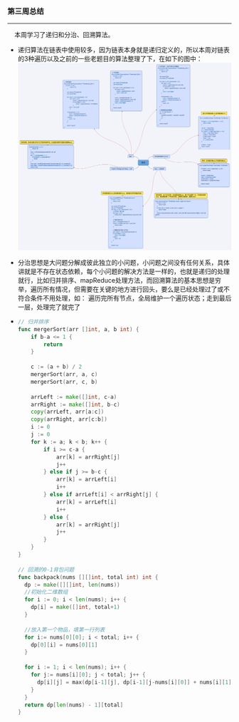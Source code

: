 ### 第三周总结

---

&nbsp;&nbsp;&nbsp;&nbsp;本周学习了递归和分治、回溯算法。
* 递归算法在链表中使用较多，因为链表本身就是递归定义的，所以本周对链表的3种遍历以及之前的一些老题目的算法整理了下，在如下的图中：<br>
![链表的递归](https://github.com/danyXu/algorithm011-class01/blob/master/Week_03/1.png)

* 分治思想是大问题分解成彼此独立的小问题，小问题之间没有任何关系，具体讲就是不存在状态依赖，每个小问题的解决方法是一样的，也就是递归的处理就行，比如归并排序、mapReduce处理方法，而回溯算法的基本思想是穷举，遍历所有情况，但需要在关键的地方进行回头，要么是已经处理过了或不符合条件不用处理，如：
  遍历完所有节点，全局维护一个遍历状态；走到最后一层，处理完了就完了
*   ```go
    // 归并排序
    func mergerSort(arr []int, a, b int) {
        if b-a <= 1 {
            return
        }
    
        c := (a + b) / 2
        mergerSort(arr, a, c)
        mergerSort(arr, c, b)
    
        arrLeft := make([]int, c-a)
        arrRight := make([]int, b-c)
        copy(arrLeft, arr[a:c])
        copy(arrRight, arr[c:b])
        i := 0
        j := 0
        for k := a; k < b; k++ {
            if i >= c-a {
                arr[k] = arrRight[j]
                j++
            } else if j >= b-c {
                arr[k] = arrLeft[i]
                i++
            } else if arrLeft[i] < arrRight[j] {
                arr[k] = arrLeft[i]
                i++
            } else {
                arr[k] = arrRight[j]
                j++
            }
        }
    }

    // 回溯的0-1背包问题
    func backpack(nums [][]int, total int) int {
      dp := make([][]int, len(nums))
      //初始化二维数组
      for i := 0; i < len(nums); i++ {
        dp[i] = make([]int, total+1)
      }
      
      //放入第一个物品，填第一行列表
      for i:= nums[0][0]; i < total; i++ {
        dp[0][i] = nums[0][1]
      }
      
      for i := 1; i < len(nums); i++ {
        for j:= nums[i][0]; j < total; j++ {
          dp[i][j] = max(dp[i-1][j], dp[i-1][j-nums[i][0]] + nums[i][1])
        }
      }
      return dp[len(nums) - 1][total]
    }
    
    ```